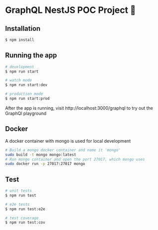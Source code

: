 # GraphQL NestJS POC Project 🚀

## Installation

```bash
$ npm install
```

## Running the app

```bash
# development
$ npm run start

# watch mode
$ npm run start:dev

# production mode
$ npm run start:prod
```
After the app is running, visit http://localhost:3000/graphql to try out the GraphQl playground

## Docker
A docker container with mongo is used for local development
```bash
# Build a mongo docker container and name it 'mongo'
sudo build -t mongo mongo:latest
# Run mongo container and open the port 27017, which mongo uses
sudo docker run -p 27017:27017 mongo
```


## Test

```bash
# unit tests
$ npm run test

# e2e tests
$ npm run test:e2e

# test coverage
$ npm run test:cov
```
